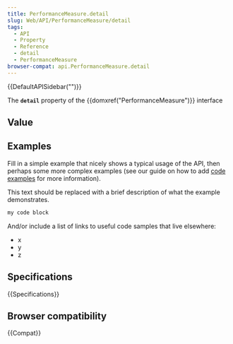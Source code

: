 ```yaml
---
title: PerformanceMeasure.detail
slug: Web/API/PerformanceMeasure/detail
tags:
  - API
  - Property
  - Reference
  - detail
  - PerformanceMeasure
browser-compat: api.PerformanceMeasure.detail
---
```

{{DefaultAPISidebar("")}}

The **`detail`** property of the {{domxref("PerformanceMeasure")}} interface 

## Value



## Examples

Fill in a simple example that nicely shows a typical usage of the API, then perhaps some more complex examples (see our guide on how to add [code examples](/en-US/docs/MDN/Contribute/Structures/Code_examples) for more information).

This text should be replaced with a brief description of what the example demonstrates.

```js
my code block
```

And/or include a list of links to useful code samples that live elsewhere:

*   x
*   y
*   z

## Specifications

{{Specifications}}

## Browser compatibility

{{Compat}}



